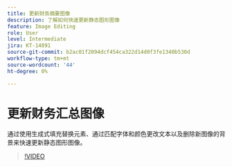 ```yaml
---
title: 更新财务摘要图像
description: 了解如何快速更新静态图形图像
feature: Image Editing
role: User
level: Intermediate
jira: KT-14891
source-git-commit: b2ac01f2094dcf454ca322d14d0f3fe1340b530d
workflow-type: tm+mt
source-wordcount: '44'
ht-degree: 0%

---
```


# 更新财务汇总图像

通过使用生成式填充替换元素、通过匹配字体和颜色更改文本以及删除新图像的背景来快速更新静态图形图像。

>[!VIDEO](https://video.tv.adobe.com/v/3427116?quality=12&learn=on&hidetitle=true)
